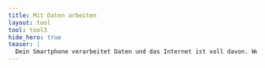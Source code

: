 ```yaml
---
title: Mit Daten arbeiten
layout: tool
tool: tool3
hide_hero: true
teaser: |
  Dein Smartphone verarbeitet Daten und das Internet ist voll davon. Wenn du sie einzusetzen weißt, kannst du tolle Geschichten Erzählen und auf Missstände aufmerksam machen.
---
```


